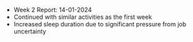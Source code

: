 - Week 2 Report: 14-01-2024
- Continued with similar activities as the first week
- Increased sleep duration due to significant pressure from job uncertainty